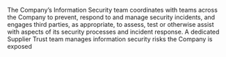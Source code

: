 The  Company’s  Information  Security  team  coordinates  with  teams  across  the  Company  to  prevent,  respond  to  and  manage
security  incidents,  and  engages  third  parties,  as  appropriate,  to  assess,  test  or  otherwise  assist  with  aspects  of  its  security
processes and incident response. A dedicated Supplier Trust team manages information security risks the Company is exposed
